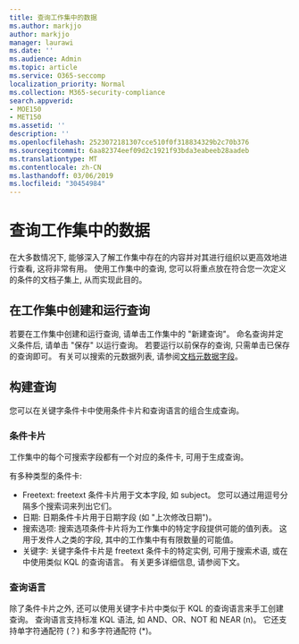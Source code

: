 ```yaml
---
title: 查询工作集中的数据
ms.author: markjjo
author: markjjo
manager: laurawi
ms.date: ''
ms.audience: Admin
ms.topic: article
ms.service: O365-seccomp
localization_priority: Normal
ms.collection: M365-security-compliance
search.appverid:
- MOE150
- MET150
ms.assetid: ''
description: ''
ms.openlocfilehash: 2523072181307cce510f0f318834329b2c70b376
ms.sourcegitcommit: 6aa82374eef09d2c1921f93bda3eabeeb28aadeb
ms.translationtype: MT
ms.contentlocale: zh-CN
ms.lasthandoff: 03/06/2019
ms.locfileid: "30454984"
---
```

# <a name="query-the-data-in-a-working-set"></a>查询工作集中的数据

在大多数情况下, 能够深入了解工作集中存在的内容并对其进行组织以更高效地进行查看, 这将非常有用。 使用工作集中的查询, 您可以将重点放在符合您一次定义的条件的文档子集上, 从而实现此目的。

## <a name="creating-and-running-a-query-within-a-working-set"></a>在工作集中创建和运行查询

若要在工作集中创建和运行查询, 请单击工作集中的 "新建查询"。 命名查询并定义条件后, 请单击 "保存" 以运行查询。 若要运行以前保存的查询, 只需单击已保存的查询即可。 有关可以搜索的元数据列表, 请参阅[文档元数据字段](document-metadata-fields.md)。

## <a name="building-your-query"></a>构建查询

您可以在关键字条件卡中使用条件卡片和查询语言的组合生成查询。

### <a name="condition-card"></a>条件卡片

工作集中的每个可搜索字段都有一个对应的条件卡, 可用于生成查询。

有多种类型的条件卡:
- Freetext: freetext 条件卡片用于文本字段, 如 subject。 您可以通过用逗号分隔多个搜索词来列出它们。
- 日期: 日期条件卡片用于日期字段 (如 "上次修改日期")。
- 搜索选项: 搜索选项条件卡片将为工作集中的特定字段提供可能的值列表。 这用于发件人之类的字段, 其中的工作集中有有限数量的可能值。
- 关键字: 关键字条件卡片是 freetext 条件卡的特定实例, 可用于搜索术语, 或在中使用类似 KQL 的查询语言。 有关更多详细信息, 请参阅下文。

### <a name="query-language"></a>查询语言

除了条件卡片之外, 还可以使用关键字卡片中类似于 KQL 的查询语言来手工创建查询。 查询语言支持标准 KQL 语法, 如 AND、OR、NOT 和 NEAR (n)。 它还支持单字符通配符 (？) 和多字符通配符 (*)。